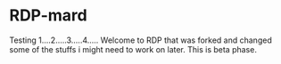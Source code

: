 # RDP-mard
Testing 1....2.....3.....4..... 
Welcome to RDP that was forked and changed some of the stuffs i might need to work on later. This is beta phase. 
